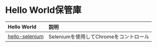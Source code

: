 Hello World保管庫
================================================================================

| Hello World | 説明 |
|:--|:-----|
| [hello-selenium](hello-selenium/README.md) | Seleniumを使用してChromeをコントロール |
